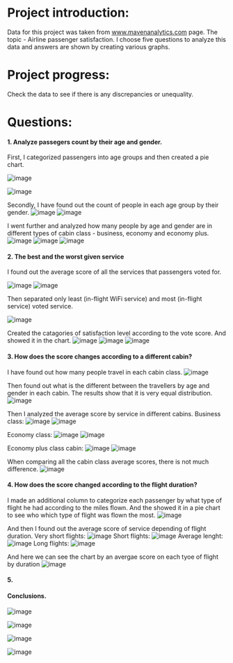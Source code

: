 # Project introduction:
Data for this project was taken from www.mavenanalytics.com page. The topic - Airline passenger satisfaction. I choose five questions to analyze this data and answers are shown by creating various graphs.

# Project progress:
Check the data to see if there is any discrepancies or unequality.

# Questions:
#### 1. Analyze passegers count by their age and gender.
   First, I categorized passengers into age groups and then created a pie chart.
   
   ![image](https://github.com/user-attachments/assets/0ca9b282-fb9c-4a15-84b9-c05981ff0f45)
   
![image](https://github.com/user-attachments/assets/1be4f17a-f341-41a5-a8f6-5e7e6aca10d2)

Secondly, I have found out the count of people in each age group by their gender.
![image](https://github.com/user-attachments/assets/6591ea28-ec2d-45ad-afd3-352a179550d2)
![image](https://github.com/user-attachments/assets/5b4019ad-ff74-48ff-a666-474ec6d85062)

I went further and analyzed how many people by age and gender are in different types of cabin class - business, economy and economy plus.
![image](https://github.com/user-attachments/assets/5aca9683-2a00-4f71-b3a8-eadf9e1bbe4e)
![image](https://github.com/user-attachments/assets/f2331315-cd64-49ed-8b8e-de20e2386d3d)
![image](https://github.com/user-attachments/assets/f2d180b5-a1b5-4e8f-a44c-7d4f15e01ba1)

#### 2. The best and the worst given service
   I found out the average score of all the services that passengers voted for.
   
   ![image](https://github.com/user-attachments/assets/13c0742a-6ec0-404c-80df-582f97125a18)
![image](https://github.com/user-attachments/assets/cfa2d2aa-c4f9-4bcc-b827-fa32df996a38)

Then separated only least (in-flight WiFi service) and most (in-flight service) voted service.

![image](https://github.com/user-attachments/assets/8dfed2d8-ddb5-4925-a017-1ba4505b96b2)

Created the catagories of satisfaction level according to the vote score. And showed it in the chart.
![image](https://github.com/user-attachments/assets/75528659-4895-4acb-820d-afd5cdf96460)
![image](https://github.com/user-attachments/assets/44ac3c1e-0878-43c9-a07a-75ce3a832bf5)
![image](https://github.com/user-attachments/assets/e89f70b6-98b5-49c1-9b43-ce61acaee104)

#### 3. How does the score changes according to a different cabin?
I have found out how many people travel in each cabin class.
![image](https://github.com/user-attachments/assets/246dbb2e-d9cd-4101-90bc-6fce35c9c5aa)

Then found out what is the different between the travellers by age and gender in each cabin. The results show that it is very equal distribution.
![image](https://github.com/user-attachments/assets/a1656927-46de-49eb-9b3c-24a58425bd51)

Then I analyzed the average score by service in different cabins. 
Business class:
![image](https://github.com/user-attachments/assets/35bfef12-3b28-42eb-af50-c37893430421)
![image](https://github.com/user-attachments/assets/0f30b998-32da-4c89-a0f9-692ea79f73e4)

Economy class:
![image](https://github.com/user-attachments/assets/b466eb70-c47c-4f12-af49-463430daa5bd)
![image](https://github.com/user-attachments/assets/18cb131c-26e1-430e-b52f-0496c1711739)

Economy plus class cabin:
![image](https://github.com/user-attachments/assets/91af05ad-be93-4784-8a63-98c8d5fda9b5)
![image](https://github.com/user-attachments/assets/34c6e097-86d6-49a8-a745-77d7f10db898)

When comparing all the cabin class average scores, there is not much difference.
![image](https://github.com/user-attachments/assets/26f34fb4-ee40-44c5-a757-9a27abb4f883)

#### 4. How does the score changed according to the flight duration?
I made an additional column to categorize each passenger by what type of flight he had according to the miles flown. And the showed it in a pie chart to see who which type of flight was flown the most. 
![image](https://github.com/user-attachments/assets/5c545496-5a89-4ef4-a9f3-3aa4964a7a0c)

And then I found out the average score of service depending of flight duration. 
Very short flights:
![image](https://github.com/user-attachments/assets/8c81bed0-54b7-4a0d-ba69-c73401e0906f)
Short flights:
![image](https://github.com/user-attachments/assets/b51765c2-ac56-488d-a3e5-66769bc4dbf2)
Average lenght:
![image](https://github.com/user-attachments/assets/71d3b3c8-6337-4802-afed-fdcae87d4c32)
Long flights:
![image](https://github.com/user-attachments/assets/0e8b2cea-0d61-498c-a1ef-e0755825b36b)

And here we can see the chart by an avergae score on each tyoe of flight by duration
![image](https://github.com/user-attachments/assets/0776ea92-3e97-42b8-b995-8fc25c8ba338)

#### 5. 


#### Conclusions.
![image](https://github.com/user-attachments/assets/677f934c-b5b3-4010-b034-c5839ff3aec6)

![image](https://github.com/user-attachments/assets/c487d18a-e0ea-4430-b589-286168a7fa49)

![image](https://github.com/user-attachments/assets/260317a3-eeb6-46a1-84aa-71c7f372c40a)

![image](https://github.com/user-attachments/assets/03074aa9-11ec-436f-99c3-6f46528424b1)




